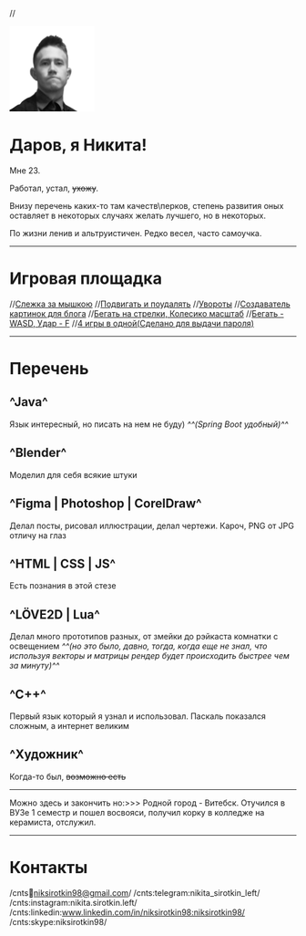 //<div class="avatar"><div class="filter"></div><img src="./assets/image/avatar.png" width="150px" height="150px"></div>

# Даров, я Никита!

Мне 23.

Работал, устал, ~~ухожу~~.

Внизу перечень каких-то там качеств\перков, степень развития оных оставляет в некоторых случаях желать лучшего, но в некоторых.

По жизни ленив и альтруистичен. Редко весел, часто самоучка.

_______

# Игровая площадка

//<a target="_blank" href="./playground/pseudo3d">Слежка за мышкою</a>
//<a target="_blank" href="./playground/moveable-blocks">Подвигать и поудалять</a>
//<a target="_blank" href="./playground/try-to-kick">Увороты</a>
//<a target="_blank" href="./playground/blog-image-creator">Создаватель картинок для блога</a>
//<a target="_blank" href="./ghost-run-game/move-on-map-full.html">Бегать на стрелки, Колесико масштаб</a>
//<a target="_blank" href="./ghost-run-game/move-with-sword.html">Бегать - WASD, Удар - F</a>
//<a target="_blank" href="./game-for-birthday">4 игры в одной(Сделано для выдачи пароля)</a>

_______

# Перечень

## ^Java^
Язык интересный, но писать на нем не буду) *^^(Spring Boot удобный)^^*

## ^Blender^
Моделил для себя всякие штуки

## ^Figma | Photoshop | CorelDraw^
Делал посты, рисовал иллюстрации, делал чертежи. Кароч, PNG от JPG отличу на глаз

## ^HTML | CSS | JS^
Есть познания в этой стезе

## ^LÖVE2D | Lua^
Делал много прототипов разных, от змейки до рэйкаста комнатки с освещением *^^(но это было, давно, тогда, когда еще не знал, что используя векторы и матрицы рендер будет происходить быстрее чем за минуту)^^*

## ^С++^
Первый язык который я узнал и использовал. Паскаль показался сложным, а интернет великим

## ^Художник^
Когда-то был, ~~возможно есть~~

---

Можно здесь и закончить но:>>>
Родной город - Витебск. Отучился в ВУЗе 1 семестр и пошел восвояси, получил корку в колледже на керамиста, отслужил. 

---

# Контакты

/cnts:email:niksirotkin98@gmail.com/
/cnts:telegram:nikita_sirotkin_left/
/cnts:instagram:nikita.sirotkin.left/
/cnts:linkedin:www.linkedin.com/in/niksirotkin98:niksirotkin98/
/cnts:skype:niksirotkin98/
